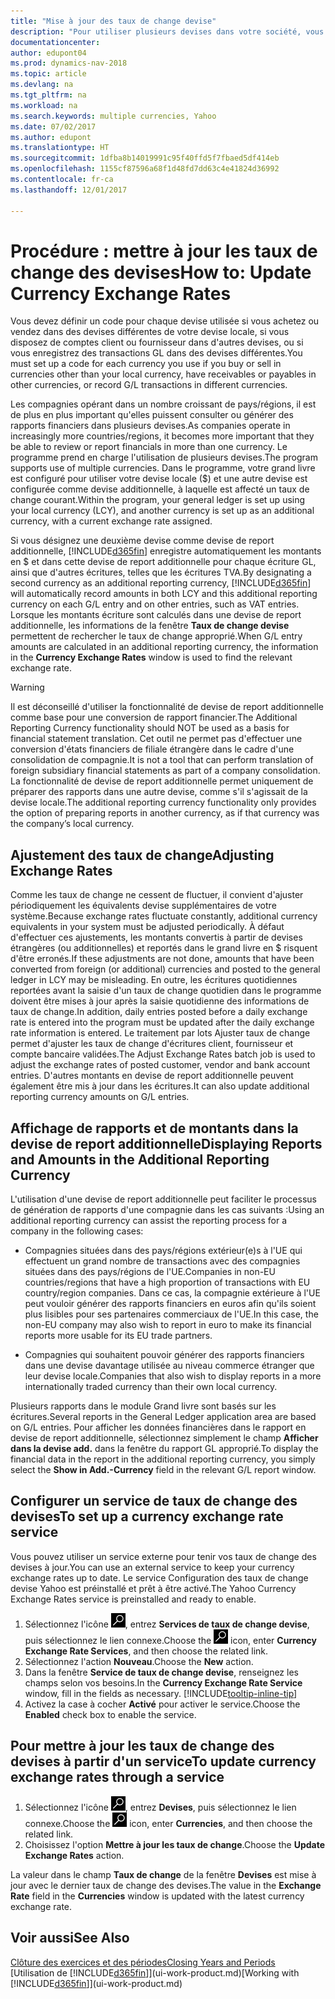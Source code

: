 ```yaml
---
title: "Mise à jour des taux de change devise"
description: "Pour utiliser plusieurs devises dans votre société, vous pouvez définir un code pour chaque devise et utiliser un service externe de taux de change, par exemple Yahoo."
documentationcenter: 
author: edupont04
ms.prod: dynamics-nav-2018
ms.topic: article
ms.devlang: na
ms.tgt_pltfrm: na
ms.workload: na
ms.search.keywords: multiple currencies, Yahoo
ms.date: 07/02/2017
ms.author: edupont
ms.translationtype: HT
ms.sourcegitcommit: 1dfba8b14019991c95f40ffd5f7fbaed5df414eb
ms.openlocfilehash: 1155cf87596a68f1d48fd7dd63c4e41824d36992
ms.contentlocale: fr-ca
ms.lasthandoff: 12/01/2017

---
```

# <a name="how-to-update-currency-exchange-rates"></a><span data-ttu-id="28e17-103">Procédure : mettre à jour les taux de change des devises</span><span class="sxs-lookup"><span data-stu-id="28e17-103">How to: Update Currency Exchange Rates</span></span>
<span data-ttu-id="28e17-104">Vous devez définir un code pour chaque devise utilisée si vous achetez ou vendez dans des devises différentes de votre devise locale, si vous disposez de comptes client ou fournisseur dans d'autres devises, ou si vous enregistrez des transactions GL dans des devises différentes.</span><span class="sxs-lookup"><span data-stu-id="28e17-104">You must set up a code for each currency you use if you buy or sell in currencies other than your local currency, have receivables or payables in other currencies, or record G/L transactions in different currencies.</span></span>  

<span data-ttu-id="28e17-105">Les compagnies opérant dans un nombre croissant de pays/régions, il est de plus en plus important qu'elles puissent consulter ou générer des rapports financiers dans plusieurs devises.</span><span class="sxs-lookup"><span data-stu-id="28e17-105">As companies operate in increasingly more countries/regions, it becomes more important that they be able to review or report financials in more than one currency.</span></span> <span data-ttu-id="28e17-106">Le programme prend en charge l'utilisation de plusieurs devises.</span><span class="sxs-lookup"><span data-stu-id="28e17-106">The program supports use of multiple currencies.</span></span> <span data-ttu-id="28e17-107">Dans le programme, votre grand livre est configuré pour utiliser votre devise locale ($) et une autre devise est configurée comme devise additionnelle, à laquelle est affecté un taux de change courant.</span><span class="sxs-lookup"><span data-stu-id="28e17-107">Within the program, your general ledger is set up using your local currency (LCY), and another currency is set up as an additional currency, with a current exchange rate assigned.</span></span>  

 <span data-ttu-id="28e17-108">Si vous désignez une deuxième devise comme devise de report additionnelle, [!INCLUDE[d365fin](includes/d365fin_md.md)] enregistre automatiquement les montants en $ et dans cette devise de report additionnelle pour chaque écriture GL, ainsi que d'autres écritures, telles que les écritures TVA.</span><span class="sxs-lookup"><span data-stu-id="28e17-108">By designating a second currency as an additional reporting currency, [!INCLUDE[d365fin](includes/d365fin_md.md)] will automatically record amounts in both LCY and this additional reporting currency on each G/L entry and on other entries, such as VAT entries.</span></span> <span data-ttu-id="28e17-109">Lorsque les montants écriture sont calculés dans une devise de report additionnelle, les informations de la fenêtre **Taux de change devise** permettent de rechercher le taux de change approprié.</span><span class="sxs-lookup"><span data-stu-id="28e17-109">When G/L entry amounts are calculated in an additional reporting currency, the information in the **Currency Exchange Rates** window is used to find the relevant exchange rate.</span></span>  

> [!WARNING]  
>  <span data-ttu-id="28e17-110">Il est déconseillé d'utiliser la fonctionnalité de devise de report additionnelle comme base pour une conversion de rapport financier.</span><span class="sxs-lookup"><span data-stu-id="28e17-110">The Additional Reporting Currency functionality should NOT be used as a basis for financial statement translation.</span></span> <span data-ttu-id="28e17-111">Cet outil ne permet pas d'effectuer une conversion d'états financiers de filiale étrangère dans le cadre d'une consolidation de compagnie.</span><span class="sxs-lookup"><span data-stu-id="28e17-111">It is not a tool that can perform translation of foreign subsidiary financial statements as part of a company consolidation.</span></span> <span data-ttu-id="28e17-112">La fonctionnalité de devise de report additionnelle permet uniquement de préparer des rapports dans une autre devise, comme s'il s'agissait de la devise locale.</span><span class="sxs-lookup"><span data-stu-id="28e17-112">The additional reporting currency functionality only provides the option of preparing reports in another currency, as if that currency was the company’s local currency.</span></span>

## <a name="adjusting-exchange-rates"></a><span data-ttu-id="28e17-113">Ajustement des taux de change</span><span class="sxs-lookup"><span data-stu-id="28e17-113">Adjusting Exchange Rates</span></span>  
<span data-ttu-id="28e17-114">Comme les taux de change ne cessent de fluctuer, il convient d'ajuster périodiquement les équivalents devise supplémentaires de votre système.</span><span class="sxs-lookup"><span data-stu-id="28e17-114">Because exchange rates fluctuate constantly, additional currency equivalents in your system must be adjusted periodically.</span></span> <span data-ttu-id="28e17-115">À défaut d'effectuer ces ajustements, les montants convertis à partir de devises étrangères (ou additionnelles) et reportés dans le grand livre en $ risquent d'être erronés.</span><span class="sxs-lookup"><span data-stu-id="28e17-115">If these adjustments are not done, amounts that have been converted from foreign (or additional) currencies and posted to the general ledger in LCY may be misleading.</span></span> <span data-ttu-id="28e17-116">En outre, les écritures quotidiennes reportées avant la saisie d'un taux de change quotidien dans le programme doivent être mises à jour après la saisie quotidienne des informations de taux de change.</span><span class="sxs-lookup"><span data-stu-id="28e17-116">In addition, daily entries posted before a daily exchange rate is entered into the program must be updated after the daily exchange rate information is entered.</span></span> <span data-ttu-id="28e17-117">Le traitement par lots Ajuster taux de change permet d'ajuster les taux de change d'écritures client, fournisseur et compte bancaire validées.</span><span class="sxs-lookup"><span data-stu-id="28e17-117">The Adjust Exchange Rates batch job is used to adjust the exchange rates of posted customer, vendor and bank account entries.</span></span> <span data-ttu-id="28e17-118">D'autres montants en devise de report additionnelle peuvent également être mis à jour dans les écritures.</span><span class="sxs-lookup"><span data-stu-id="28e17-118">It can also update additional reporting currency amounts on G/L entries.</span></span>  

## <a name="displaying-reports-and-amounts-in-the-additional-reporting-currency"></a><span data-ttu-id="28e17-119">Affichage de rapports et de montants dans la devise de report additionnelle</span><span class="sxs-lookup"><span data-stu-id="28e17-119">Displaying Reports and Amounts in the Additional Reporting Currency</span></span>  
<span data-ttu-id="28e17-120">L'utilisation d'une devise de report additionnelle peut faciliter le processus de génération de rapports d'une compagnie dans les cas suivants :</span><span class="sxs-lookup"><span data-stu-id="28e17-120">Using an additional reporting currency can assist the reporting process for a company in the following cases:</span></span>  

- <span data-ttu-id="28e17-121">Compagnies situées dans des pays/régions extérieur(e)s à l'UE qui effectuent un grand nombre de transactions avec des compagnies situées dans des pays/régions de l'UE.</span><span class="sxs-lookup"><span data-stu-id="28e17-121">Companies in non-EU countries/regions that have a high proportion of transactions with EU country/region companies.</span></span> <span data-ttu-id="28e17-122">Dans ce cas, la compagnie extérieure à l'UE peut vouloir générer des rapports financiers en euros afin qu'ils soient plus lisibles pour ses partenaires commerciaux de l'UE.</span><span class="sxs-lookup"><span data-stu-id="28e17-122">In this case, the non-EU company may also wish to report in euro to make its financial reports more usable for its EU trade partners.</span></span>  

- <span data-ttu-id="28e17-123">Compagnies qui souhaitent pouvoir générer des rapports financiers dans une devise davantage utilisée au niveau commerce étranger que leur devise locale.</span><span class="sxs-lookup"><span data-stu-id="28e17-123">Companies that also wish to display reports in a more internationally traded currency than their own local currency.</span></span>  

<span data-ttu-id="28e17-124">Plusieurs rapports dans le module Grand livre sont basés sur les écritures.</span><span class="sxs-lookup"><span data-stu-id="28e17-124">Several reports in the General Ledger application area are based on G/L entries.</span></span> <span data-ttu-id="28e17-125">Pour afficher les données financières dans le rapport en devise de report additionnelle, sélectionnez simplement le champ **Afficher dans la devise add.** dans la fenêtre du rapport GL approprié.</span><span class="sxs-lookup"><span data-stu-id="28e17-125">To display the financial data in the report in the additional reporting currency, you simply select the **Show in Add.-Currency** field in the relevant G/L report window.</span></span>  

## <a name="to-set-up-a-currency-exchange-rate-service"></a><span data-ttu-id="28e17-126">Configurer un service de taux de change des devises</span><span class="sxs-lookup"><span data-stu-id="28e17-126">To set up a currency exchange rate service</span></span>
<span data-ttu-id="28e17-127">Vous pouvez utiliser un service externe pour tenir vos taux de change des devises à jour.</span><span class="sxs-lookup"><span data-stu-id="28e17-127">You can use an external service to keep your currency exchange rates up to date.</span></span> <span data-ttu-id="28e17-128">Le service Configuration des taux de change devise Yahoo est préinstallé et prêt à être activé.</span><span class="sxs-lookup"><span data-stu-id="28e17-128">The Yahoo Currency Exchange Rates service is preinstalled and ready to enable.</span></span>

1. <span data-ttu-id="28e17-129">Sélectionnez l'icône ![Page ou état pour la recherche](media/ui-search/search_small.png "icône Page ou état pour la recherche"), entrez **Services de taux de change devise**, puis sélectionnez le lien connexe.</span><span class="sxs-lookup"><span data-stu-id="28e17-129">Choose the ![Search for Page or Report](media/ui-search/search_small.png "Search for Page or Report icon") icon, enter **Currency Exchange Rate Services**, and then choose the related link.</span></span>
2. <span data-ttu-id="28e17-130">Sélectionnez l'action **Nouveau**.</span><span class="sxs-lookup"><span data-stu-id="28e17-130">Choose the **New** action.</span></span>
3. <span data-ttu-id="28e17-131">Dans la fenêtre **Service de taux de change devise**, renseignez les champs selon vos besoins.</span><span class="sxs-lookup"><span data-stu-id="28e17-131">In the **Currency Exchange Rate Service** window, fill in the fields as necessary.</span></span> [!INCLUDE[tooltip-inline-tip](includes/tooltip-inline-tip_md.md)]
4. <span data-ttu-id="28e17-132">Activez la case à cocher **Activé** pour activer le service.</span><span class="sxs-lookup"><span data-stu-id="28e17-132">Choose the **Enabled** check box to enable the service.</span></span>

## <a name="to-update-currency-exchange-rates-through-a-service"></a><span data-ttu-id="28e17-133">Pour mettre à jour les taux de change des devises à partir d'un service</span><span class="sxs-lookup"><span data-stu-id="28e17-133">To update currency exchange rates through a service</span></span>
1. <span data-ttu-id="28e17-134">Sélectionnez l'icône ![Page ou état pour la recherche](media/ui-search/search_small.png "icône Page ou état pour la recherche"), entrez **Devises**, puis sélectionnez le lien connexe.</span><span class="sxs-lookup"><span data-stu-id="28e17-134">Choose the ![Search for Page or Report](media/ui-search/search_small.png "Search for Page or Report icon") icon, enter **Currencies**, and then choose the related link.</span></span>
2. <span data-ttu-id="28e17-135">Choisissez l'option **Mettre à jour les taux de change**.</span><span class="sxs-lookup"><span data-stu-id="28e17-135">Choose the **Update Exchange Rates** action.</span></span>

<span data-ttu-id="28e17-136">La valeur dans le champ **Taux de change** de la fenêtre **Devises** est mise à jour avec le dernier taux de change des devises.</span><span class="sxs-lookup"><span data-stu-id="28e17-136">The value in the **Exchange Rate** field in the **Currencies** window is updated with the latest currency exchange rate.</span></span>

## <a name="see-also"></a><span data-ttu-id="28e17-137">Voir aussi</span><span class="sxs-lookup"><span data-stu-id="28e17-137">See Also</span></span>
[<span data-ttu-id="28e17-138">Clôture des exercices et des périodes</span><span class="sxs-lookup"><span data-stu-id="28e17-138">Closing Years and Periods</span></span>](year-close-years-periods.md)  
<span data-ttu-id="28e17-139">[Utilisation de [!INCLUDE[d365fin](includes/d365fin_md.md)]](ui-work-product.md)</span><span class="sxs-lookup"><span data-stu-id="28e17-139">[Working with [!INCLUDE[d365fin](includes/d365fin_md.md)]](ui-work-product.md)</span></span>

